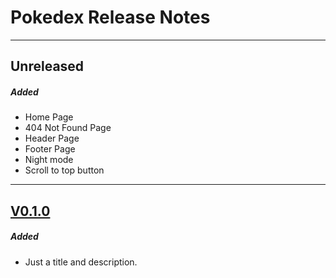 # Pokedex Release Notes

---

## Unreleased

##### Added

- Home Page
- 404 Not Found Page
- Header Page
- Footer Page
- Night mode
- Scroll to top button

---

## [V0.1.0](https://github.com/nashaguayo/pokedex/releases/tag/V0.1.0)

##### Added

- Just a title and description.
